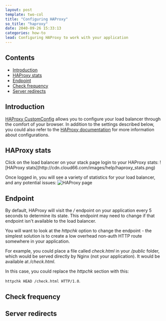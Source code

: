 ```yaml
---
layout: post
template: two-col
title: "Configuring HAProxy"
so_title: "haproxy"
date: 2040-09-26 15:33:13
categories: how-to
lead: Configuring HAProxy to work with your application
---
```


<h2>Contents</h2>
<ul class="page-toc">
	<li>
		<a href="#intro">Introduction</a>
	</li>
	<li>
		<a href="#stats">HAProxy stats</a>
	</li>
	<li>
		<a href="#endpoint">Endpoint</a>
	</li>
	<li>
		<a href="#freq">Check frequency</a>
	</li>
	<li>
		<a href="#redirects">Server redirects</a>
	</li>
</ul>

<h2 id="">Introduction</h2>

[HAProxy CustomConfig](http://help.cloud66.com/how-to/haproxy-customconfig.html) allows you to configure your load balancer through the comfort of your browser. In addition to the settings described below, you could also refer to the [HAProxy documentation](http://haproxy.1wt.eu/download/1.3/doc/haproxy-en.txt) for more information about configurations.

<h2 id="stats">HAProxy stats</h2>
Click on the load balancer on your stack page login to your HAProxy stats:
![HAProxy stats](http://cdn.cloud66.com/images/help/haproxy_stats.png)

Once logged in, you will see a variety of statistics for your load balancer, and any potential issues:
![HAProxy page](http://cdn.cloud66.com/images/help/haproxy_page.png)

<h2 id="endpoint">Endpoint</h2>

By default, HAProxy will visit the _/_ endpoint on your application every 5 seconds to determine its state. This endpoint may need to change if that endpoint isn't available to the load balancer.

You will want to look at the _httpchk_ option to change the endpoint - the simplest solution is to create a low overhead non-auth HTTP route somewhere in your application.

For example, you could place a file called _check.html_ in your _/public_ folder, which would be served directly by Nginx (not your application). It would be available at _/check.html_.

In this case, you could replace the _httpchk_ section with this:

`httpchk HEAD /check.html HTTP/1.0`.

<h2 id="freq">Check frequency</h2>

<h2 id="redirects">Server redirects</h2>